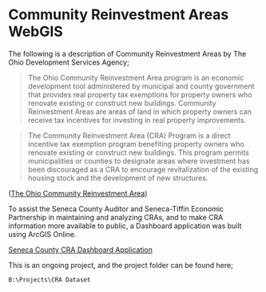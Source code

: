 # Community Reinvestment Areas WebGIS

The following is a description of Community Reinvestment Areas by The Ohio Development Services Agency;

>  The Ohio Community Reinvestment Area program is an economic development tool administered by municipal and county government that provides real property tax exemptions for property owners who renovate existing or construct new buildings. Community Reinvestment Areas are areas of land in which property owners can receive tax incentives for investing in real property improvements.

>  The Community Reinvestment Area (CRA) Program is a direct incentive tax exemption program benefiting property owners who renovate existing or construct new buildings.  This program permits municipalities or counties to designate areas where investment has been discouraged as a CRA to encourage revitalization of the existing housing stock and the development of new structures.

([The Ohio Community Reinvestment Area](https://www.development.ohio.gov/bs/bs_comreinvest.htm))

To assist the Seneca County Auditor and Seneca-Tiffin Economic Partnership in maintaining and analyzing CRAs, and to make CRA information more available to public, a Dashboard application was built using ArcGIS Online.

[Seneca County CRA Dashboard Application](https://senecacountygis.maps.arcgis.com/home/item.html?id=9600df3a85bd47709a77ec29a3ef67b8)

This is an ongoing project, and the project folder can be found here;
```
B:\Projects\CRA Dataset
```
